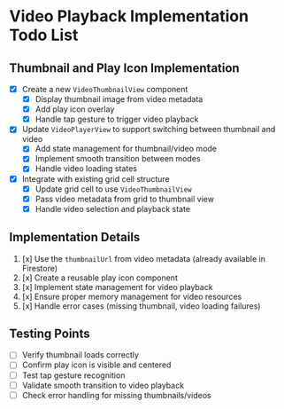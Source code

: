 # Video Playback Implementation Todo List

## Thumbnail and Play Icon Implementation
- [x] Create a new `VideoThumbnailView` component
  - [x] Display thumbnail image from video metadata
  - [x] Add play icon overlay
  - [x] Handle tap gesture to trigger video playback
  
- [x] Update `VideoPlayerView` to support switching between thumbnail and video
  - [x] Add state management for thumbnail/video mode
  - [x] Implement smooth transition between modes
  - [x] Handle video loading states
  
- [x] Integrate with existing grid cell structure
  - [x] Update grid cell to use `VideoThumbnailView`
  - [x] Pass video metadata from grid to thumbnail view
  - [x] Handle video selection and playback state

## Implementation Details
1. [x] Use the `thumbnailUrl` from video metadata (already available in Firestore)
2. [x] Create a reusable play icon component
3. [x] Implement state management for video playback
4. [x] Ensure proper memory management for video resources
5. [x] Handle error cases (missing thumbnail, video loading failures)

## Testing Points
- [ ] Verify thumbnail loads correctly
- [ ] Confirm play icon is visible and centered
- [ ] Test tap gesture recognition
- [ ] Validate smooth transition to video playback
- [ ] Check error handling for missing thumbnails/videos 